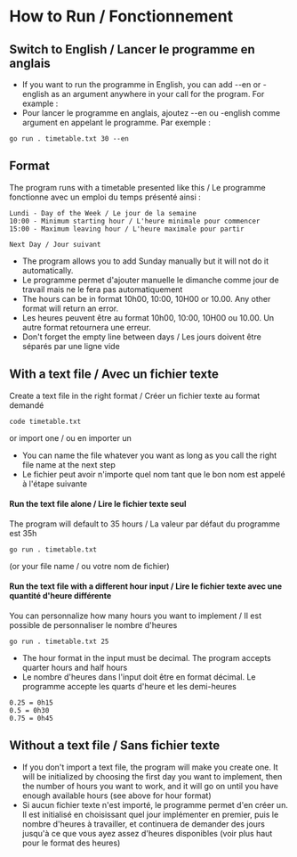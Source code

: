 # How to Run / Fonctionnement

## Switch to English / Lancer le programme en anglais
- If you want to run the programme in English, you can add --en or -english as an argument anywhere in your call for the program. For example :
- Pour lancer le programme en anglais, ajoutez --en ou -english comme argument en appelant le programme. Par exemple :
```
go run . timetable.txt 30 --en
```

## Format
The program runs with a timetable presented like this / Le programme fonctionne avec un emploi du temps présenté ainsi :
```
Lundi - Day of the Week / Le jour de la semaine
10:00 - Minimum starting hour / L'heure minimale pour commencer
15:00 - Maximum leaving hour / L'heure maximale pour partir

Next Day / Jour suivant
```
- The program allows you to add Sunday manually but it will not do it automatically.
- Le programme permet d'ajouter manuelle le dimanche comme jour de travail mais ne le fera pas automatiquement
- The hours can be in format 10h00, 10:00, 10H00 or 10.00. Any other format will return an error.
- Les heures peuvent être au format 10h00, 10:00, 10H00 ou 10.00. Un autre format retournera une erreur.
- Don't forget the empty line between days / Les jours doivent être séparés par une ligne vide

## With a text file / Avec un fichier texte
Create a text file in the right format / Créer un fichier texte au format demandé
```
code timetable.txt
```
or import one / ou en importer un
- You can name the file whatever you want as long as you call the right file name at the next step
- Le fichier peut avoir n'importe quel nom tant que le bon nom est appelé à l'étape suivante

#### Run the text file alone / Lire le fichier texte seul
The program will default to 35 hours / La valeur par défaut du programme est 35h
```
go run . timetable.txt
```
(or your file name / ou votre nom de fichier)

#### Run the text file with a different hour input / Lire le fichier texte avec une quantité d'heure différente
You can personnalize how many hours you want to implement / Il est possible de personnaliser le nombre d'heures
```
go run . timetable.txt 25
```
- The hour format in the input must be decimal. The program accepts quarter hours and half hours
- Le nombre d'heures dans l'input doit être en format décimal. Le programme accepte les quarts d'heure et les demi-heures
```
0.25 = 0h15
0.5 = 0h30
0.75 = 0h45
```

## Without a text file / Sans fichier texte
- If you don't import a text file, the program will make you create one. It will be initialized by choosing the first day you want to implement, then the number of hours you want to work, and it will go on until you have enough available hours (see above for hour format)
- Si aucun fichier texte n'est importé, le programme permet d'en créer un. Il est initialisé en choisissant quel jour implémenter en premier, puis le nombre d'heures à travailler, et continuera de demander des jours jusqu'à ce que vous ayez assez d'heures disponibles (voir plus haut pour le format des heures)